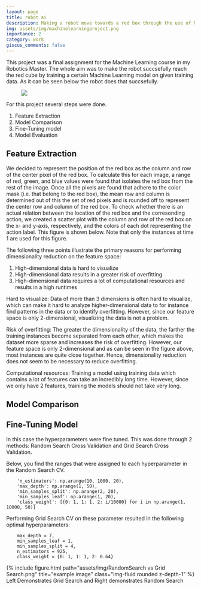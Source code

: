 ```yaml
---
layout: page
title: robot ai 
description: Making a robot move towards a red box through the use of Machine Learning 
img: assets/img/machinelearningproject.png
importance: 2
category: work
giscus_comments: false
---
```


This project was a final assignment for the Machine Learning course in my Robotics Master. The whole aim was to make the robot succsefully reach the red cube by training a certain Machine Learning model on given training data. As it can be seen below the robot does that succsefully. 

<figure>
    <IMG SRC="/assets/img/Machine Learning Project.gif">
</figure>

For this project several steps were done.
1. Feature Extraction
2. Model Comparison
3. Fine-Tuning model
4. Model Evaluation

## Feature Extraction

We decided to represent the position of the red box as the column and row of the center pixel of the red box. To calculate this for each image, a range of red, green, and blue values were found that isolates the red box from the rest of the image. Once all the pixels are found that adhere to the color mask (i.e. that belong to the red box), the mean row and column is determined out of this the set of red pixels and is rounded off to represent the center row and column of the red box. To check whether there is an actual relation between the location of the red box and the corresonding action, we created a scatter plot with the column and row of the red box on the x- and y-axis, respectively, and the colors of each dot representing the action label. This figure is shown below. Note that only the instances at time 1 are used for this figure.

The following three points illustrate the primary reasons for performing dimensionality reduction on the feature space:

1. High-dimensional data is hard to visualize
2. High-dimensional data results in a greater risk of overfitting
3. High-dimensional data requires a lot of computational resources and results in a high runtimes

Hard to visualize: Data of more than 3 dimensions is often hard to visualize, which can make it hard to analyze higher-dimensional data to for instance find patterns in the data or to identify overfitting. However, since our feature space is only 2-dimensional, visualizing the data is not a problem.

Risk of overfitting: The greater the dimensionality of the data, the farther the training instances become separated from each other, which makes the dataset more sparse and increases the risk of overfitting. However, our feature space is only 2-dimensional and as can be seen in the figure above, most instances are quite close together. Hence, dimensionality reduction does not seem to be necessary to reduce overfitting.

Computational resources: Training a model using training data which contains a lot of features can take an incredibly long time. However, since we only have 2 features, training the models should not take very long.

## Model Comparison 

## Fine-Tuning Model

In this case the hyperparameters were fine tuned. This was done through 2 methods: Random Search Cross Validation and Grid Search Cross Validation.

Below, you find the ranges that were assigned to each hyperparameter in the Random Search CV.
```
    'n_estimators': np.arange(10, 1000, 20),
    'max_depth': np.arange(1, 50),
    'min_samples_split': np.arange(2, 20),
    'min_samples_leaf': np.arange(1, 20),
    'class_weight': [{0: 1, 1: 1, 2: i/10000} for i in np.arange(1, 10000, 50)]
```

Performing Grid Search CV on these parameter resulted in the following optimal hyperparameters:
```
    max_depth = 7,
    min_samples_leaf = 1,
    min_samples_split = 4,
    n_estimators = 925,
    class_weight = {0: 1, 1: 1, 2: 0.64}
```

<div class="row">
    <div class="col-sm mt-3 mt-md-0">
        {% include figure.html path="assets/img/RandomSearch vs Grid Search.png" title="example image" class="img-fluid rounded z-depth-1" %}
    </div>
</div>
<div class="caption">
    Left Demonstrates Grid Search and Right demonstrates Random Search
</div>
